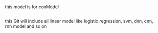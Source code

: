 #
this model is for conModel
##
this Git will include all linear model like logistic regression, svm, dnn, cnn, rnn model and so on
